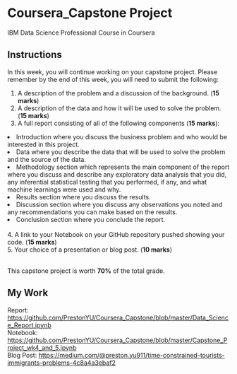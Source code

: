 # Coursera_Capstone Project
IBM Data Science Professional Course in Coursera

## Instructions
In this week, you will continue working on your capstone project. Please remember by the end of this week, you will need to submit the following:

1. A description of the problem and a discussion of the background. (<strong>15 marks</strong>) <br>
2. A description of the data and how it will be used to solve the problem. (<strong>15 marks</strong>) <br>
3. A full report consisting of all of the following components (<strong>15 marks</strong>):
<li> Introduction where you discuss the business problem and who would be interested in this project. </li> 
<li> Data where you describe the data that will be used to solve the problem and the source of the data. </li>
<li> Methodology section which represents the main component of the report where you discuss and describe any exploratory data analysis that you did, any inferential statistical testing that you performed, if any, and what machine learnings were used and why. </li>
<li> Results section where you discuss the results. </li>
<li> Discussion section where you discuss any observations you noted and any recommendations you can make based on the results. </li>
<li> Conclusion section where you conclude the report. </li>
<br>
4. A link to your Notebook on your GitHub repository pushed showing your code. (<strong>15 marks</strong>)
<br>
5. Your choice of a presentation or blog post. (<strong>10 marks</strong>) <br><br>
  
This capstone project is worth <strong>70%</strong> of the total grade.
<br>

## My Work
Report: https://github.com/PrestonYU/Coursera_Capstone/blob/master/Data_Science_Report.ipynb <br>
Notebook: https://github.com/PrestonYU/Coursera_Capstone/blob/master/Capstone_Project_wk4_and_5.ipynb <br>
Blog Post: https://medium.com/@preston.yu911/time-constrained-tourists-immigrants-problems-4c8a4a3ebaf2 <br>
